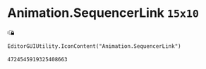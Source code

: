# Animation.SequencerLink `15x10`
<img src="/img/Animation.SequencerLink.png" width=15 height=10>

``` CSharp
EditorGUIUtility.IconContent("Animation.SequencerLink")
```
```
4724545919325408663
```
